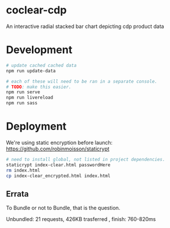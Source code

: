 # coclear-cdp
An interactive radial stacked bar chart depicting cdp product data

# Development

```bash
# update cached cached data
npm run update-data

# each of these will need to be ran in a separate console.
# TODO: make this easier.
npm run serve
npm run livereload
npm run sass
```

# Deployment

We're using static encryption before launch: https://github.com/robinmoisson/staticrypt
```bash
# need to install global, not listed in project dependencies.
staticrypt index-clear.html passwordHere
rm index.html
cp index-clear_encrypted.html index.html
```

## Errata

To Bundle or not to Bundle, that is the question.

Unbundled:
21 requests, 426KB trasferred , finish: 760-820ms
